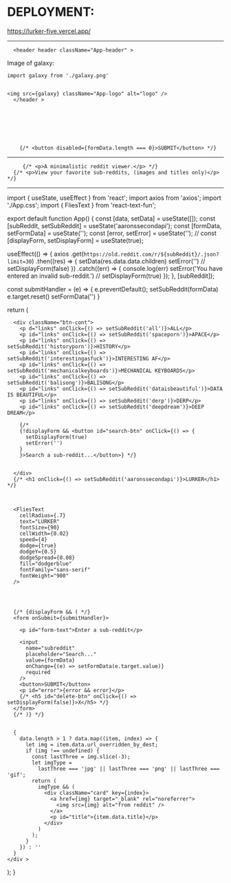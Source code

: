 # DEPLOYMENT:

https://lurker-five.vercel.app/















___________________________________________________      
    
      

      <header header className="App-header" >
Image of galaxy:
    

    import galaxy from './galaxy.png'


    <img src={galaxy} className="App-logo" alt="logo" />
      </header >







        {/* <button disabled={formData.length === 0}>SUBMIT</button> */}





-----------------------



         {/* <p>A minimalistic reddit viewer.</p> */}
      {/* <p>View your favorite sub-reddits, (images and titles only)</p> */}




-----------------------



import { useState, useEffect } from 'react';
import axios from 'axios';
import './App.css';
import { FliesText } from 'react-text-fun';



export default function App() {
  const [data, setData] = useState([]);
  const [subReddit, setSubReddit] = useState('aaronssecondapi');
  const [formData, setFormData] = useState('');
  const [error, setError] = useState('');
  // const [displayForm, setDisplayForm] = useState(true);


  useEffect(() => {
    axios
      .get(`https://old.reddit.com/r/${subReddit}/.json?limit=30`)
      .then((res) => {
        setData(res.data.data.children)
        setError('')
        // setDisplayForm(false)
      })
      .catch((err) => {
        console.log(err)
        setError('You have entered an invalid sub-reddit.')
        // setDisplayForm(true)
      });
  }, [subReddit]);


  const submitHandler = (e) => {
    e.preventDefault();
    setSubReddit(formData)
    e.target.reset()
    setFormData('')
  }


  return (
    <div className="app">

      <div className="btn-cont">
        <p d="links" onClick={() => setSubReddit('all')}>ALL</p>
        <p id="links" onClick={() => setSubReddit('spaceporn')}>APACE</p>
        <p id="links" onClick={() => setSubReddit('historyporn')}>HISTORY</p>
        <p id="links" onClick={() => setSubReddit('interestingasfuck')}>INTERESTING AF</p>
        <p id="links" onClick={() => setSubReddit('mechanicalkeyboards')}>MECHANICAL KEYBOARDS</p>
        <p id="links" onClick={() => setSubReddit('balisong')}>BALISONG</p>
        <p id="links" onClick={() => setSubReddit('dataisbeautiful')}>DATA IS BEAUTIFUL</p>
        <p id="links" onClick={() => setSubReddit('derp')}>DERP</p>
        <p id="links" onClick={() => setSubReddit('deepdream')}>DEEP DREAM</p>

        {/* 
        {!displayForm && <button id="search-btn" onClick={() => {
          setDisplayForm(true)
          setError('')
        }
        }>Search a sub-reddit...</button>} */}


      </div>
      {/* <h1 onClick={() => setSubReddit('aaronssecondapi')}>LURKER</h1> */}



      <FliesText
        cellRadius={.7}
        text="LURKER"
        fontSize={90}
        cellWidth={0.02}
        speed={4}
        dodge={true}
        dodgeY={0.5}
        dodgeSpread={0.08}
        fill="dodgerblue"
        fontFamily="sans-serif"
        fontWeight="900"
      />




      {/* {displayForm && ( */}
      <form onSubmit={submitHandler}>

        <p id="form-text">Enter a sub-reddit</p>

        <input
          name="subreddit"
          placeholder="Search..."
          value={formData}
          onChange={(e) => setFormData(e.target.value)}
          required
        />
        <button>SUBMIT</button>
        <p id="error">{error && error}</p>
        {/* <h5 id="delete-btn" onClick={() => setDisplayForm(false)}>X</h5> */}
      </form>
      {/* )} */}


      {
        data.length > 1 ? data.map((item, index) => {
          let img = item.data.url_overridden_by_dest;
          if (img !== undefined) {
            const lastThree = img.slice(-3);
            let imgType =
              lastThree === 'jpg' || lastThree === 'png' || lastThree === 'gif';
            return (
              imgType && (
                <div className="card" key={index}>
                  <a href={img} target="_blank" rel="noreferrer">
                    <img src={img} alt="from reddit" />
                  </a>
                  <p id="title">{item.data.title}</p>
                </div>
              )
            );
          }
        }) : ''
      }
    </div >
  );
}